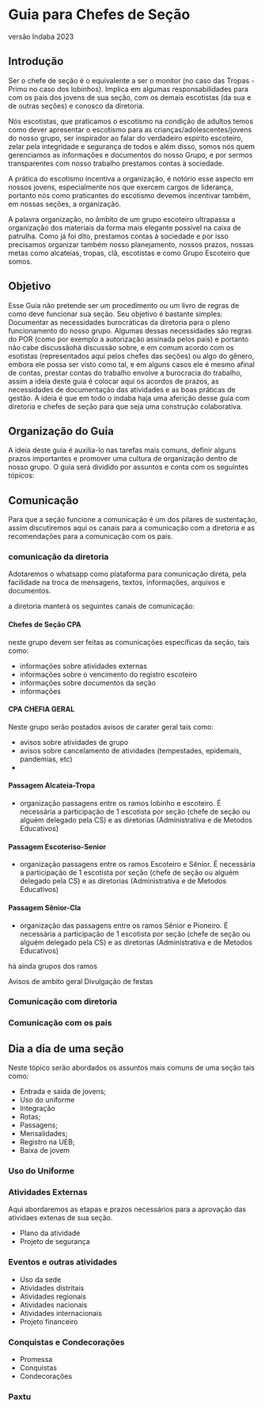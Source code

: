 # Guia para Chefes de Seção

versão Indaba 2023

## Introdução

Ser o chefe de seção é o equivalente a ser o monitor (no caso das Tropas - Primo no caso dos lobinhos).
Implica em algumas responsabilidades para com os pais dos jovens de sua seção, com os demais escotistas (da sua e de outras seções) e conosco da diretoria.

Nós escotistas, que praticamos o escotismo na condição de adultos temos como dever apresentar o escotismo para as crianças/adolescentes/jovens do nosso grupo, ser inspirador ao falar do verdadeiro espirito escoteiro, zelar pela integridade e segurança de todos e além disso, somos nós quem gerenciamos as informações e documentos do nosso Grupo, e por sermos transparentes com nosso trabalho prestamos contas à sociedade.

A prática do escotismo incentiva a organização, é notório esse aspecto em nossos jovens, especialmente nos que exercem cargos de liderança, portanto nós como praticantes do escotismo devemos incentivar também, em nossas seções, a organização. 

A palavra organização, no âmbito de um grupo escoteiro ultrapassa a organização dos materiais da forma mais elegante possível na caixa de patrulha. Como já foi dito, prestamos contas à sociedade e por isso precisamos organizar também nosso planejamento, nossos prazos, nossas metas como alcateias, tropas, clã, escotistas e como Grupo Escoteiro que somos.

## Objetivo

Esse Guia não pretende ser um procedimento ou um livro de regras de como deve funcionar sua seção.
Seu objetivo é bastante simples: Documentar as necessidades burocráticas da diretoria para o pleno funcionamento do nosso grupo. Algumas dessas necessidades são regras do POR (como por exemplo a autorização assinada pelos pais) e portanto não cabe discussãohá discussão sobre, e em comum acordo com os esotistas (representados aqui pelos chefes das seções) ou algo do gênero, embora ele possa ser visto como tal, e em alguns casos ele é mesmo afinal de contas, prestar contas do trabalho envolve a burocracia do trabalho, assim a ideia deste guia é colocar aqui os acordos de prazos, as necessidades de documentação das atividades e as boas práticas de gestão. A ideia é que em todo o indaba haja uma aferição desse guia com diretoria e chefes de seção para que seja uma construção colaborativa.

## Organização do Guia
A ideia deste guia é auxilia-lo nas tarefas mais comuns, definir alguns prazos importantes e promover uma cultura de organização dentro de nosso grupo.
O guia será dividido por assuntos e conta com os seguintes tópicos:

## Comunicação
Para que a seção funcione a comunicação é um dos pilares de sustentação, assim discutiremos aqui os canais para a comunicação com a diretoria e as recomendações para a comunicação com os pais.

### comunicação da diretoria
Adotaremos o whatsapp como plataforma para comunicação direta, pela facilidade na troca de mensagens, textos, informações, arquivos e documentos.

a diretoria manterá os seguintes canais de comunicação:

#### Chefes de Seção CPA
neste grupo devem ser feitas as comunicações específicas da seção, tais como:
- informações sobre atividades externas
- informações sobre o vencimento do registro escoteiro
- informações sobre documentos da seção
- informações 

#### CPA CHEFIA GERAL
Neste grupo serão postados avisos de carater geral tais como:
- avisos sobre atividades de grupo
- avisos sobre cancelamento de atividades (tempestades, epidemais, pandemias, etc)
- 

#### Passagem Alcateia-Tropa

- organização passagens entre os ramos lobinho e escoteiro. É necessária a participação de 1 escotista por seção (chefe de seção ou alguém delegado pela CS) e as diretorias (Administrativa e de Metodos Educativos)

#### Passagem Escoteriso-Senior

- organização passagens entre os ramos Escoteiro e  Sênior. É necessária a participação de 1 escotista por seção
(chefe de seção ou alguém delegado pela CS) e as diretorias (Administrativa e de Metodos Educativos)

#### Passagem Sênior-Cla
- organização das passagens entre os ramos Sênior e Pioneiro. É necessária a participação de 1 escotista por seção
(chefe de seção ou alguém delegado pela CS) e as diretorias (Administrativa e de Metodos Educativos)



há ainda grupos dos ramos 


Avisos de ambito geral
Divulgação de festas


### Comunicação com diretoria


### Comunicação com os pais

## Dia a dia de uma seção

Neste tópico serão abordados os assuntos mais comuns de uma seção tais como:

- Entrada e saída de jovens;
- Uso do uniforme
- Integração
- Rotas;
- Passagens;
- Mensalidades;
- Registro na UEB;
- Baixa de jovem

### Uso do Uniforme

### Atividades Externas

Aqui abordaremos as etapas e prazos necessários para a aprovação das atividaes extenas de sua seção.

- Plano da atividade
- Projeto de segurança

### Eventos e outras atividades

- Uso da sede
- Atividades distritais
- Atividades regionais
- Atividades nacionais
- Atividades internacionais
- Projeto financeiro

### Conquistas e Condecorações

- Promessa
- Conquistas
- Condecorações

### Paxtu
